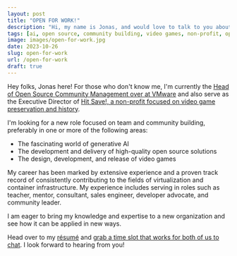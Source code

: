```yaml
---
layout: post
title: "OPEN FOR WORK!"
description: "Hi, my name is Jonas, and would love to talk to you about a new adventure."
tags: [ai, open source, community building, video games, non-profit, open for work]
image: images/open-for-work.jpg
date: 2023-10-26
slug: open-for-work
url: /open-for-work
draft: true
---
```


Hey folks, Jonas here! For those who don't know me, I'm currently the [Head of Open Source Community Management over at VMware](/resume) and also serve as the Executive Director of [Hit Save!, a non-profit focused on video game preservation and history](https://hitsave.org).

I'm looking for a new role focused on team and community building, preferably in one or more of the following areas:
* The fascinating world of generative AI
* The development and delivery of high-quality open source solutions
* The design, development, and release of video games

My career has been marked by extensive experience and a proven track record of consistently contributing to the fields of virtualization and container infrastructure. My experience includes serving in roles such as teacher, mentor, consultant, sales engineer, developer advocate, and community leader.

I am eager to bring my knowledge and expertise to a new organization and see how it can be applied in new ways.

Head over to my [résumé](/resume) and [grab a time slot that works for both of us to chat](https://cal.com/jonasrosland). I look forward to hearing from you!
